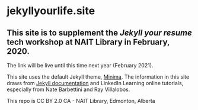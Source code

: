 # jekyllyourlife.site

## This site is to supplement the *Jekyll your resume* tech workshop at NAIT Library in February, 2020. 

The link will be live until this time next year (February 2021).

This site uses the default Jekyll theme, [Minima](https://github.com/jekyll/minima). The information in this site draws from [Jekyll documentation](https://jekyllrb.com/docs/) and LinkedIn Learning online tutorials, especially from Nate Barbettini and Ray Villalobos.

This repo is CC BY 2.0 CA - NAIT Library, Edmonton, Alberta
